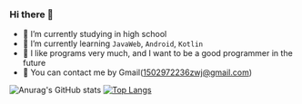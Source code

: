 ### Hi there 👋

- 🔭 I’m currently studying in high school
- 🌱 I’m currently learning ``JavaWeb``, ``Android``, ``Kotlin``
- 🤔 I like programs very much, and I want to be a good programmer in the future
- 💬 You can contact me by Gmail(1502972236zwj@gmail.com)

![Anurag's GitHub stats](https://github-readme-stats.vercel.app/api?username=luoyingmm&theme=buefy&show_icons=true&line_height=20)  [![Top Langs](https://github-readme-stats.vercel.app/api/top-langs/?username=luoyingmm&layout=compact)](https://github.com/anuraghazra/github-readme-stats)



